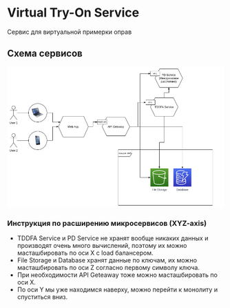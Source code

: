 # Virtual Try-On Service
Сервис для виртуальной примерки оправ

## Схема сервисов
![schema](./schema.png)

### Инструкция по расширению микросервисов (XYZ-axis)
- TDDFA Service и PD Service не хранят вообще никаких данных и производят очень много вычислений, поэтому их можно масташбировать по оси X с load балансером.
- File Storage и Database хранят данные по ключам, их можно масташбировать по оси Z согласно первому символу ключа.
- При необходимости API Geteaway тоже можно масташбировать по оси X.
- По оси Y мы уже находимся наверху, можно перейти к монолиту и спуститься вниз.